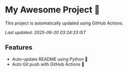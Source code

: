 # My Awesome Project 🚀

This project is automatically updated using GitHub Actions.

_Last updated: 2025-06-20 03:24:33 IST_

## Features
- Auto-update README using Python 🐍
- Auto Git push with GitHub Actions 🤖
